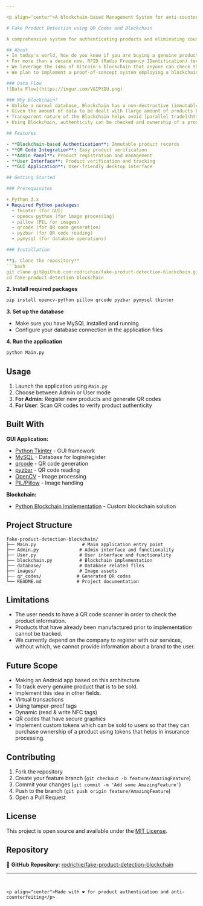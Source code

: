 ```yaml
---

<p align="center">A blockchain-based Management System for anti-counterfeits by QR codes.</p>

# Fake Product Detection using QR Codes and Blockchain

A comprehensive system for authenticating products and eliminating counterfeits using blockchain technology and QR code verification.

## About
+ In today's world, how do you know if you are buying a genuine product?
+ For more than a decade now, RFID (Radio Frequency IDentification) technology has been quite effective in providing anti-counterfeits measures in the supply chain.
+ We leverage the idea of Bitcoin's blockchain that anyone can check the proof of possession of balance. Along with this, we plan to use QR codes.
+ We plan to implement a proof-of-concept system employing a blockchain-based decentralized application which gives a customer the entire history of a product (eg - brand info, owner, etc).

### Data Flow
![Data Flow](https://imgur.com/VGIPtDU.png)

### Why blockchain?
+ Unlike a normal database, Blockchain has a non-destructive (immutable) way to track data changes over time. This means that data is not editable rather, whenever updates are made, a new block is added to the "block-chain". This helps track historical data (authenticity and owner data) of a product.
+ Given the amount of data to be dealt with (large amount of products being developed), if you have to keep track of all of them, it is better to have a decentralized and distributed network of nodes so that no entity can tamper with the product data and we also obtain 100% up time.
+ Transparent nature of the Blockchain helps avoid [parallel trade](https://en.wikipedia.org/wiki/Parallel_import).
+ Using Blockchain, authenticity can be checked and ownership of a product can be transferred _decades_ from now; even if the product is discontinued.

## Features

- **Blockchain-based Authentication**: Immutable product records
- **QR Code Integration**: Easy product verification  
- **Admin Panel**: Product registration and management
- **User Interface**: Product verification and tracking
- **GUI Application**: User-friendly desktop interface

## Getting Started

### Prerequisites

+ Python 3.x
+ Required Python packages:
  - tkinter (for GUI)
  - opencv-python (for image processing)
  - pillow (PIL for images)
  - qrcode (for QR code generation)
  - pyzbar (for QR code reading)
  - pymysql (for database operations)

### Installation

**1. Clone the repository**
```bash
git clone git@github.com:rodrichie/fake-product-detection-blockchain.git
cd fake-product-detection-blockchain
```

**2. Install required packages**
```bash
pip install opencv-python pillow qrcode pyzbar pymysql tkinter
```

**3. Set up the database**
+ Make sure you have MySQL installed and running
+ Configure your database connection in the application files

**4. Run the application**
```bash
python Main.py
```

## Usage

1. Launch the application using `Main.py`
2. Choose between Admin or User mode
3. **For Admin**: Register new products and generate QR codes
4. **For User**: Scan QR codes to verify product authenticity

## Built With

**GUI Application:**
+ [Python Tkinter](https://docs.python.org/3/library/tkinter.html) - GUI framework
+ [MySQL](https://pypi.org/project/pymysql/) - Database for login/register
+ [qrcode](https://pypi.org/project/qrcode/) - QR code generation
+ [pyzbar](https://pypi.org/project/pyzbar/) - QR code reading
+ [OpenCV](https://opencv.org/) - Image processing
+ [PIL/Pillow](https://pillow.readthedocs.io/) - Image handling

**Blockchain:**
+ [Python Blockchain Implementation](https://www.activestate.com/blog/how-to-build-a-blockchain-in-python/) - Custom blockchain solution

## Project Structure

```
fake-product-detection-blockchain/
├── Main.py                 # Main application entry point
├── Admin.py               # Admin interface and functionality
├── User.py                # User interface and functionality  
├── blockchain.py          # Blockchain implementation
├── database/              # Database related files
├── images/                # Image assets
├── qr_codes/             # Generated QR codes
└── README.md             # Project documentation
```

## Limitations

+ The user needs to have a QR code scanner in order to check the product information.
+ Products that have already been manufactured prior to implementation cannot be tracked.
+ We currently depend on the company to register with our services, without which, we cannot provide information about a brand to the user.

## Future Scope

+ Making an Android app based on this architecture 
+ To track every genuine product that is to be sold.
+ Implement this idea in other fields.
+ Virtual transactions
+ Using tamper-proof tags
+ Dynamic (read & write NFC tags)
+ QR codes that have secure graphics
+ Implement custom tokens which can be sold to users so that they can purchase ownership of a product using tokens that helps in insurance processing.

## Contributing

1. Fork the repository
2. Create your feature branch (`git checkout -b feature/AmazingFeature`)
3. Commit your changes (`git commit -m 'Add some AmazingFeature'`)
4. Push to the branch (`git push origin feature/AmazingFeature`)
5. Open a Pull Request

## License

This project is open source and available under the [MIT License](LICENSE).

## Repository

🔗 **GitHub Repository**: [rodrichie/fake-product-detection-blockchain](https://github.com/rodrichie/fake-product-detection-blockchain)

---
```


<p align="center">Made with ❤️ for product authentication and anti-counterfeiting</p>
